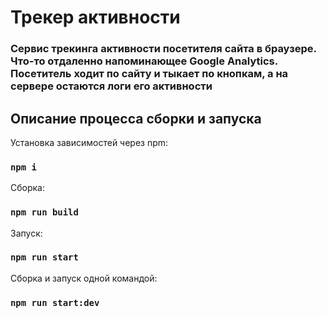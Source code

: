 # Трекер активности

### Сервис трекинга активности посетителя сайта в браузере. Что-то отдаленно напоминающее Google Analytics. Посетитель ходит по сайту и тыкает по кнопкам, а на сервере остаются логи его активности

## Описание процесса сборки и запуска

Установка зависимостей через npm:

### `npm i`

Сборка:

### `npm run build`

Запуск:

### `npm run start`

Сборка и запуск одной командой:

### `npm run start:dev`
